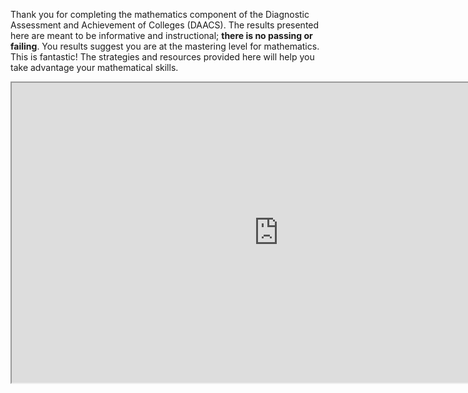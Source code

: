 Thank you for completing the mathematics component of the Diagnostic Assessment and Achievement of Colleges (DAACS). The results presented here are meant to be informative and instructional; **there is no passing or failing**. You results suggest you are at the mastering level for mathematics. This is fantastic! The strategies and resources provided here will help you take advantage your mathematical skills.

<div class="embed-responsive embed-responsive-16by9"><iframe width="853" height="480" src="https://player.vimeo.com/video/212145814"></iframe></div>


